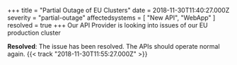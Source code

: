 +++
title = "Partial Outage of EU Clusters"
date = 2018-11-30T11:40:27.000Z
severity = "partial-outage"
affectedsystems = [
  "New API",
  "WebApp"
]
resolved = true
+++
Our API Provider is looking into issues of our EU production cluster

**Resolved**: The issue has been resolved. The APIs should operate normal again. {{< track "2018-11-30T11:55:27.000Z" >}}